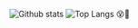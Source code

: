 ![Github stats](https://github-readme-stats.vercel.app/api?username=evad1n&theme=gruvbox&show_icons=true&include_all_commits=true&hide_border=true&line_height=28&count_private=true&title_color=000&icon_color=D45113&text_color=5C573E&bg_color=b4cc50)
![Top Langs](https://github-readme-stats.vercel.app/api/top-langs/?username=evad1n&theme=gruvbox&langs_count=10&layout=compact&hide_border=true&exclude_repo=old-unity-projects,old-APCS-java-files)
:dizzy_face::hammer:
